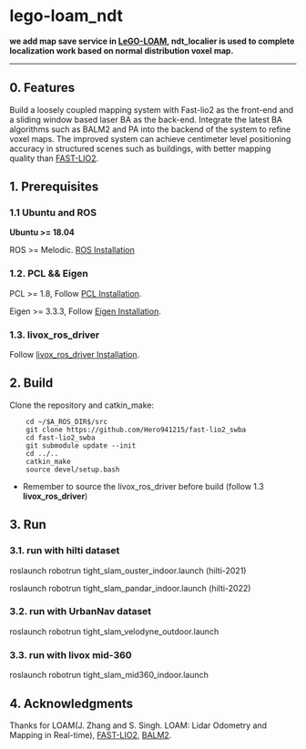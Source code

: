 # lego-loam_ndt
**we add map save service in [LeGO-LOAM](https://github.com/RobustFieldAutonomyLab/LeGO-LOAM), ndt_localier is used to complete localization work based on normal distribution voxel map.**

** **

## 0. Features
Build a loosely coupled mapping system with Fast-lio2 as the front-end and a sliding window based laser BA as the back-end. Integrate the latest BA algorithms such as BALM2 and PA into the backend of the system to refine voxel maps. The improved system can achieve centimeter level positioning accuracy in structured scenes such as buildings, with better mapping quality than [FAST-LIO2](https://github.com/hku-mars/FAST_LIO).

## 1. Prerequisites
### 1.1 **Ubuntu** and **ROS**
**Ubuntu >= 18.04**

ROS    >= Melodic. [ROS Installation](http://wiki.ros.org/ROS/Installation)

### 1.2. **PCL && Eigen**
PCL    >= 1.8,   Follow [PCL Installation](http://www.pointclouds.org/downloads/linux.html).

Eigen  >= 3.3.3, Follow [Eigen Installation](http://eigen.tuxfamily.org/index.php?title=Main_Page).

### 1.3. **livox_ros_driver**
Follow [livox_ros_driver Installation](https://github.com/Livox-SDK/livox_ros_driver).

## 2. Build

Clone the repository and catkin_make:

```
    cd ~/$A_ROS_DIR$/src
    git clone https://github.com/Hero941215/fast-lio2_swba
    cd fast-lio2_swba
    git submodule update --init
    cd ../..
    catkin_make
    source devel/setup.bash
```
- Remember to source the livox_ros_driver before build (follow 1.3 **livox_ros_driver**)

## 3. Run
### 3.1. **run with hilti dataset**

roslaunch robotrun tight_slam_ouster_indoor.launch (hilti-2021)

roslaunch robotrun tight_slam_pandar_indoor.launch (hilti-2022)

### 3.2. **run with UrbanNav dataset**

roslaunch robotrun tight_slam_velodyne_outdoor.launch

### 3.3. **run with livox mid-360**

roslaunch robotrun tight_slam_mid360_indoor.launch

## 4. Acknowledgments

Thanks for LOAM(J. Zhang and S. Singh. LOAM: Lidar Odometry and Mapping in Real-time), [FAST-LIO2](https://github.com/hku-mars/FAST_LIO), [BALM2](https://github.com/hku-mars/BALM).
